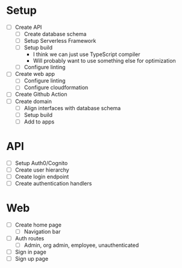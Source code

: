 # Setup

- [ ] Create API
    - [ ] Create database schema
    - [ ] Setup Serverless Framework
    - [ ] Setup build
        - I think we can just use TypeScript compiler
        - Will probably want to use something else for optimization
    - [ ] Configure linting
- [ ] Create web app
    - [ ] Configure linting
    - [ ] Configure cloudformation
- [ ] Create Github Action
- [ ] Create domain
    - [ ] Align interfaces with database schema
    - [ ] Setup build
    - [ ] Add to apps

# API

- [ ] Setup Auth0/Cognito
- [ ] Create user hierarchy
- [ ] Create login endpoint
- [ ] Create authentication handlers

# Web

- [ ] Create home page
    - [ ] Navigation bar
- [ ] Auth routes
    - [ ] Admin, org admin, employee, unauthenticated
- [ ] Sign in page
- [ ] Sign up page
